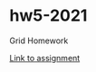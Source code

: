 # hw5-2021
Grid Homework

<a href="https://nortegag.github.io/homework5-2021/"> Link to assignment </a>
